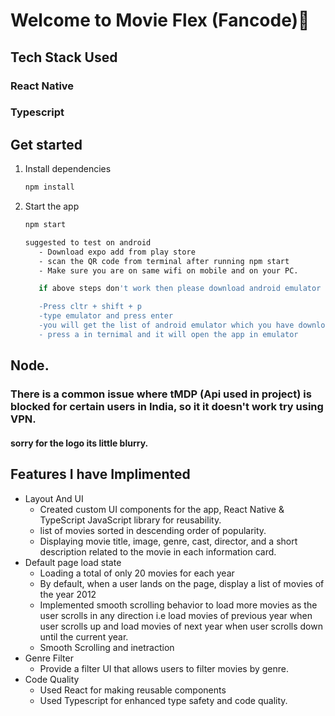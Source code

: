 # Welcome to Movie Flex (Fancode)👋

## Tech Stack Used
   ### React Native
   ### Typescript
   
## Get started

1. Install dependencies

   ```bash
   npm install
   ```

2. Start the app

   ```bash
   npm start

   suggested to test on android
      - Download expo add from play store
      - scan the QR code from terminal after running npm start
      - Make sure you are on same wifi on mobile and on your PC.

      if above steps don't work then please download android emulator in vs code from extensions and follow below steps

      -Press cltr + shift + p
      -type emulator and press enter
      -you will get the list of android emulator which you have download from extension click on that
      - press a in ternimal and it will open the app in emulator
   ```
## Node.
   ### There is a common issue where tMDP (Api used in project) is blocked for certain users in India, so it it doesn't work try using VPN.
   
#### sorry for the logo its little blurry.  

## Features I have Implimented   
   - Layout And UI
      - Created custom UI components for the app, React Native & TypeScript JavaScript library for reusability.
      - list of movies sorted in descending order of popularity.
      - Displaying movie title, image, genre, cast, director, and a short description related to the movie in each information card.
   - Default page load state
      - Loading a total of only 20 movies for each year
      - By default, when a user lands on the page, display a list of movies of the year 2012
      - Implemented smooth scrolling behavior to load more movies as the user scrolls in any direction i.e load movies of previous year when user scrolls up and load               movies of next year when user scrolls down until the current year.
      - Smooth Scrolling and inetraction
   - Genre Filter
      - Provide a filter UI that allows users to filter movies by genre.
   - Code Quality
       - Used React for making reusable components
       - Used Typescript for enhanced type safety and code quality.
